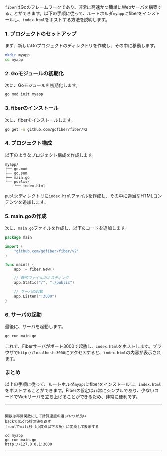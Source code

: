 `fiber`はGoのフレームワークであり、非常に高速かつ簡単にWebサーバを構築することができます。以下の手順に従って、ルートホルダ`myapp`にfiberをインストールし、`index.html`をホストする方法を説明します。

### 1. プロジェクトのセットアップ

まず、新しいGoプロジェクトのディレクトリを作成し、その中に移動します。

```bash
mkdir myapp
cd myapp
```

### 2. Goモジュールの初期化

次に、Goモジュールを初期化します。

```bash
go mod init myapp
```

### 3. fiberのインストール

次に、fiberをインストールします。

```bash
go get -u github.com/gofiber/fiber/v2
```

### 4. プロジェクト構成

以下のようなプロジェクト構成を作成します。

```
myapp/
├── go.mod
├── go.sum
├── main.go
└── public/
    └── index.html
```

`public`ディレクトリに`index.html`ファイルを作成し、その中に適当なHTMLコンテンツを追加します。

### 5. main.goの作成

次に、`main.go`ファイルを作成し、以下のコードを追加します。

```go
package main

import (
    "github.com/gofiber/fiber/v2"
)

func main() {
    app := fiber.New()

    // 静的ファイルのホスティング
    app.Static("/", "./public")

    // サーバの起動
    app.Listen(":3000")
}
```

### 6. サーバの起動

最後に、サーバを起動します。

```bash
go run main.go
```

これで、Fiberサーバがポート3000で起動し、`index.html`をホストします。ブラウザで`http://localhost:3000`にアクセスすると、`index.html`の内容が表示されます。

### まとめ

以上の手順に従って、ルートホルダ`myapp`にfiberをインストールし、`index.html`をホストすることができます。Fiberの設定は非常にシンプルであり、少ないコードでWebサーバを立ち上げることができるため、非常に便利です。

---
```

関数は再帰関数にして計算速度の遅いやつが良い
backでmicro秒の値を返す
frontでmili秒（小数点以下３桁）に変換して表示する

cd myapp
go run main.go
http://127.0.0.1:3000   
```

---